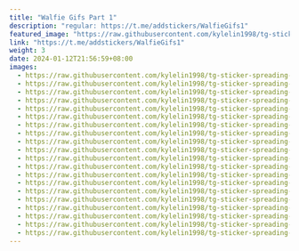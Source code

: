 ```yaml
---
title: "Walfie Gifs Part 1"
description: "regular: https://t.me/addstickers/WalfieGifs1"
featured_image: "https://raw.githubusercontent.com/kylelin1998/tg-sticker-spreading-worldwide-images/main/img/c6c84c40-f1d4-42fe-b29a-eeaf53821058.jpg"
link: "https://t.me/addstickers/WalfieGifs1"
weight: 3
date: 2024-01-12T21:56:59+08:00
images:
  - https://raw.githubusercontent.com/kylelin1998/tg-sticker-spreading-worldwide-images/main/img/c6c84c40-f1d4-42fe-b29a-eeaf53821058.jpg
  - https://raw.githubusercontent.com/kylelin1998/tg-sticker-spreading-worldwide-images/main/img/e16f05d5-2120-429a-b8a5-7e2417ebf9af.jpg
  - https://raw.githubusercontent.com/kylelin1998/tg-sticker-spreading-worldwide-images/main/img/c5d19c82-cf47-4f69-be3c-0bf8c4f3f2ba.jpg
  - https://raw.githubusercontent.com/kylelin1998/tg-sticker-spreading-worldwide-images/main/img/33850b8f-e959-4b8e-8eda-9a536bb36973.jpg
  - https://raw.githubusercontent.com/kylelin1998/tg-sticker-spreading-worldwide-images/main/img/0c542fd6-dbab-418e-a68d-090a52bf13d8.jpg
  - https://raw.githubusercontent.com/kylelin1998/tg-sticker-spreading-worldwide-images/main/img/9e8e6c14-de31-497d-8f1a-d92cbf3d1360.jpg
  - https://raw.githubusercontent.com/kylelin1998/tg-sticker-spreading-worldwide-images/main/img/94b65eaa-8ee2-498f-96a0-a52ba231a42c.jpg
  - https://raw.githubusercontent.com/kylelin1998/tg-sticker-spreading-worldwide-images/main/img/e09e0e30-cc83-4819-a122-f4da6df7b1a0.jpg
  - https://raw.githubusercontent.com/kylelin1998/tg-sticker-spreading-worldwide-images/main/img/84128def-1d30-4e35-8930-2e5fb923a2f0.jpg
  - https://raw.githubusercontent.com/kylelin1998/tg-sticker-spreading-worldwide-images/main/img/c4980e36-2a82-47f8-95cd-d76d4f7ea918.jpg
  - https://raw.githubusercontent.com/kylelin1998/tg-sticker-spreading-worldwide-images/main/img/4e96a471-a9ab-4bcf-8ae1-ed1fbc42a9ef.jpg
  - https://raw.githubusercontent.com/kylelin1998/tg-sticker-spreading-worldwide-images/main/img/f1e2f070-4ec8-4a88-8b10-c3fcdf78f1b9.jpg
  - https://raw.githubusercontent.com/kylelin1998/tg-sticker-spreading-worldwide-images/main/img/7f263a14-e862-43a8-bcf3-e15fff90d7c5.jpg
  - https://raw.githubusercontent.com/kylelin1998/tg-sticker-spreading-worldwide-images/main/img/14eb0de2-2a0b-44f8-8de0-bf40a39b745b.jpg
  - https://raw.githubusercontent.com/kylelin1998/tg-sticker-spreading-worldwide-images/main/img/1807951c-c37d-48b5-97cf-46fe9b92dc76.jpg
  - https://raw.githubusercontent.com/kylelin1998/tg-sticker-spreading-worldwide-images/main/img/cafece63-7ef7-4561-a80b-2883e4e0df7b.jpg
  - https://raw.githubusercontent.com/kylelin1998/tg-sticker-spreading-worldwide-images/main/img/97b142e6-4cc0-4066-aa77-d29bb8ce3427.jpg
  - https://raw.githubusercontent.com/kylelin1998/tg-sticker-spreading-worldwide-images/main/img/77522b52-53db-472e-90a2-15587793cc2e.jpg
  - https://raw.githubusercontent.com/kylelin1998/tg-sticker-spreading-worldwide-images/main/img/60fa7fb9-88f9-46ed-977f-b4cf994ced56.jpg
  - https://raw.githubusercontent.com/kylelin1998/tg-sticker-spreading-worldwide-images/main/img/965a9b9c-7750-4f78-898a-869edea4d7ab.jpg
---
```

